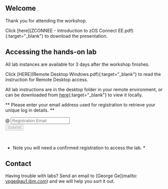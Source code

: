 <script src="https://ajax.googleapis.com/ajax/libs/jquery/3.1.0/jquery.min.js"></script>
<script src="./core-min.js"></script>
<script src="./md5-min.js"></script>
<script src="./wildfire-labs.js"></script>
<link href="https://cdn.jsdelivr.net/npm/bootstrap@5.1.0/dist/css/bootstrap.min.css" rel="stylesheet" integrity="sha384-KyZXEAg3QhqLMpG8r+8fhAXLRk2vvoC2f3B09zVXn8CA5QIVfZOJ3BCsw2P0p/We" crossorigin="anonymous">

## Welcome

Thank you for attending the workshop. 
  
Click [here](ZCONNEE - Introduction to zOS Connect EE.pdf){:target="_blank"} to download the presentation.
  
## Accessing the hands-on lab
  
All lab instances are available for 3 days after the workshop finishes.
  
Click [HERE](Remote Desktop Windows.pdf){:target="_blank"} to read the instruction for Remote Desktop access.
  
All lab instructions are in the desktop folder in your remote environment, or can be downloaded from [here](https://github.com/ibm-wsc/zCONNEE-Wildfire-Workshop){:target="_blank"} to view it locally.
  
** Please enter your email address used for registration to retrieve your unique log in details. **
<form onsubmit="return false;">
<div class="input-group mb-3 col-6">
<span class="input-group-text" id="basic-addon1">@</span>
<input type="email" class="form-control" placeholder="Registration Email" aria-label="Email" aria-describedby="basic-addon1" id="registration-email" maxlength="50" required oninput="validate();">
</div>
<div class="col-6">
<button id="btn-submit" class="btn btn-primary" type="submit" onclick="getLab(document.getElementById('registration-email').value)" disabled>Submit</button>
</div>
</form>
<div id="lab" class=".container .text-monospace">
<br>
  
* Note you will need a confirmed registration to access the lab. *
  
</div>
  
## Contact
  
Having trouble with labs? Send an email to [George Ge](mailto: ypge@au1.ibm.com) and we will help you sort it out.
